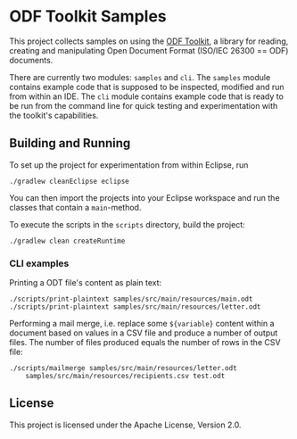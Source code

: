 # ODF Toolkit Samples

This project collects samples on using the
[ODF Toolkit](https://github.com/tdf/odftoolkit), a library for reading,
creating and manipulating Open Document Format (ISO/IEC 26300 == ODF)
documents.

There are currently two modules: `samples` and `cli`. The `samples`
module contains example code that is supposed to be inspected, modified
and run from within an IDE. The `cli` module contains example code that
is ready to be run from the command line for quick testing and
experimentation with the toolkit's capabilities.

## Building and Running

To set up the project for experimentation from within Eclipse, run

    ./gradlew cleanEclipse eclipse

You can then import the projects into your Eclipse workspace and run
the classes that contain a `main`-method.

To execute the scripts in the `scripts` directory, build the project:

    ./gradlew clean createRuntime

### CLI examples

Printing a ODT file's content as plain text:

    ./scripts/print-plaintext samples/src/main/resources/main.odt
    ./scripts/print-plaintext samples/src/main/resources/letter.odt

Performing a mail merge, i.e. replace some `${variable}` content within
a document based on values in a CSV file and produce a number of output
files. The number of files produced equals the number of rows in the CSV
file:

    ./scripts/mailmerge samples/src/main/resources/letter.odt
        samples/src/main/resources/recipients.csv test.odt

## License

This project is licensed under the Apache License, Version 2.0.
